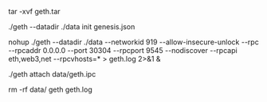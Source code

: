 tar -xvf geth.tar

./geth --datadir ./data init genesis.json

nohup ./geth --datadir ./data --networkid 919 --allow-insecure-unlock --rpc --rpcaddr 0.0.0.0 --port 30304 --rpcport 9545 --nodiscover --rpcapi eth,web3,net --rpcvhosts=* > geth.log 2>&1 &

./geth attach data/geth.ipc

rm -rf data/ geth geth.log
